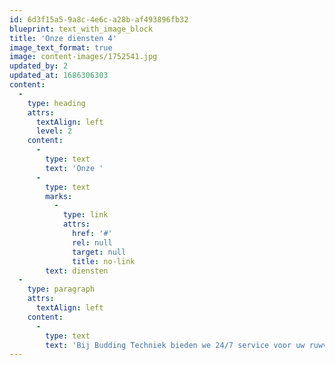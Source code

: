 ```yaml
---
id: 6d3f15a5-9a8c-4e6c-a28b-af493896fb32
blueprint: text_with_image_block
title: 'Onze diensten 4'
image_text_format: true
image: content-images/1752541.jpg
updated_by: 2
updated_at: 1686306303
content:
  -
    type: heading
    attrs:
      textAlign: left
      level: 2
    content:
      -
        type: text
        text: 'Onze '
      -
        type: text
        marks:
          -
            type: link
            attrs:
              href: '#'
              rel: null
              target: null
              title: no-link
        text: diensten
  -
    type: paragraph
    attrs:
      textAlign: left
    content:
      -
        type: text
        text: 'Bij Budding Techniek bieden we 24/7 service voor uw ruwvoermachines, inclusief onderhoud en reparaties. Ons uitgebreide magazijn stelt ons in staat om efficiënt en snel te werken, zowel op locatie als in onze volledig uitgeruste werkplaats. Als directe voortzetting van uw werkzaamheden cruciaal is, zorgen wij voor een vervangende machine terwijl we de uwe repareren. U kunt op onze professionele, vlotte service rekenen.'
---
```

